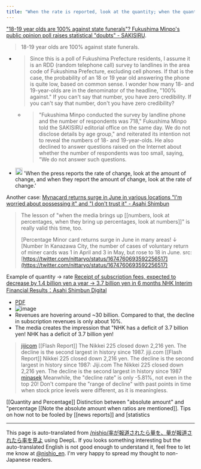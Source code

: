 ```yaml
---
title: "When the rate is reported, look at the quantity; when the quantity is reported, look at the rate."
---
```


["18-19 year olds are 100% against state funerals"? Fukushima Minpo's public opinion poll raises statistical "doubts" - SAKISIRU](https://sakisiru.jp/36787).
> 18-19 year olds are 100% against state funerals.
- > Since this is a poll of Fukushima Prefecture residents, I assume it is an RDD (random telephone call) survey to landlines in the area code of Fukushima Prefecture, excluding cell phones. If that is the case, the probability of an 18 or 19 year old answering the phone is quite low, based on common sense. I wonder how many 18- and 19-year-olds are in the denominator of the headline, "100% against." If you can't say that number, you have zero credibility. If you can't say that number, don't you have zero credibility?
    - > "Fukushima Minpo conducted the survey by landline phone and the number of respondents was 718," Fukushima Minpo told the SAKISIRU editorial office on the same day. We do not disclose details by age group," and reiterated its intention not to reveal the numbers of 18- and 19-year-olds. He also declined to answer questions raised on the Internet about whether the number of respondents was too small, saying, "We do not answer such questions.
- <img src='https://scrapbox.io/api/pages/nishio-en/nishio/icon' alt='nishio.icon' height="19.5"/> 'When the press reports the rate of change, look at the amount of change, and when they report the amount of change, look at the rate of change.'


Another case: [Mynacard returns surge in June in various locations "I'm worried about possessing it" and "I don't trust it" - Asahi Shimbun](https://www.asahi.com/articles/ASR6Y63R7R6YUTIL01M.html)
> The lesson of "when the media brings up [[numbers, look at percentages, when they bring up percentages, look at numbers]]" is really valid this time, too.
>
>  [Percentage
>  Minor card returns surge in June in many areas!
>  ↓
>  [Number
>  In Kanazawa City, the number of cases of voluntary return of miner cards was 1 in April and 3 in May, but rose to 18 in June.
src: [https://twitter.com/nittaryo/status/1674760693592256517](https://twitter.com/nittaryo/status/1674760693592256517)


Example of quantity → rate
[Receipt of subscription fees, expected to decrease by 1.4 billion yen a year → 3.7 billion yen in 6 months NHK Interim Financial Results：Asahi Shimbun Digital](https://www.asahi.com/articles/ASQCQ6TS2QCQUCVL044.html)
- [PDF](https://www.nhk.or.jp/info/pr/kessan/assets/pdf/2022/gaiyou_r04_chukan.pdf)
- ![image](https://scrapbox.io/files/66417bed2abfff001ceaf801.png)
- Revenues are hovering around ~30 billion. Compared to that, the decline in subscription revenues is only about 10%.
- The media creates the impression that "NHK has a deficit of 3.7 billion yen! NHK has a deficit of 3.7 billion yen!


> [jijicom](https://x.com/jijicom/status/1819253305090179560) [[Flash Report]] The Nikkei 225 closed down 2,216 yen. The decline is the second largest in history since 1987. jiji.com
>  [[Flash Report]] Nikkei 225 closed down 2,216 yen. The decline is the second largest in history since 1987: Jiji.com
>  The Nikkei 225 closed down 2,216 yen. The decline is the second largest in history since 1987
> [minasek](https://x.com/minasek/status/1819258906239291688) Meanwhile, the "decline rate" is only -5.81%, not even in the top 20!
>  Don't compare the "range of decline" with past points in time when stock price levels were different, as it is meaningless.



[[Quantity and Percentage]]
Distinction between "absolute amount" and "percentage
[[Note the absolute amount when ratios are mentioned]].
Tips on how not to be fooled by [[news reports]] and [statistics

---
This page is auto-translated from [/nishio/率が報道されたら量を、量が報道されたら率を見よ](https://scrapbox.io/nishio/率が報道されたら量を、量が報道されたら率を見よ) using DeepL. If you looks something interesting but the auto-translated English is not good enough to understand it, feel free to let me know at [@nishio_en](https://twitter.com/nishio_en). I'm very happy to spread my thought to non-Japanese readers.